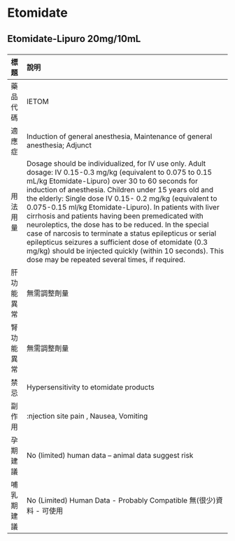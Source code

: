 # Etomidate

## Etomidate-Lipuro 20mg/10mL

##### 

| 標題       | 說明                                                                                                                                                                                                                                                                                                                                                                                                                                                                                                                                                                                                                                                                                             |
|:-----------|:-------------------------------------------------------------------------------------------------------------------------------------------------------------------------------------------------------------------------------------------------------------------------------------------------------------------------------------------------------------------------------------------------------------------------------------------------------------------------------------------------------------------------------------------------------------------------------------------------------------------------------------------------------------------------------------------------|
| 藥品代碼   | IETOM                                                                                                                                                                                                                                                                                                                                                                                                                                                                                                                                                                                                                                                                                            |
| 適應症     | Induction of general anesthesia, Maintenance of general anesthesia; Adjunct                                                                                                                                                                                                                                                                                                                                                                                                                                                                                                                                                                                                                      |
| 用法用量   | Dosage should be individualized, for IV use only. Adult dosage: IV 0.15-0.3 mg/kg (equivalent to 0.075 to 0.15 mL/kg Etomidate-Lipuro) over 30 to 60 seconds for induction of anesthesia. Children under 15 years old and the elderly: Single dose IV 0.15- 0.2 mg/kg (equivalent to 0.075-0.15 ml/kg Etomidate-Lipuro). In patients with liver cirrhosis and patients having been premedicated with neuroleptics, the dose has to be reduced. In the special case of narcosis to terminate a status epilepticus or serial epilepticus seizures a sufficient dose of etomidate (0.3 mg/kg) should be injected quickly (within 10 seconds). This dose may be repeated several times, if required. |
| 肝功能異常 | 無需調整劑量                                                                                                                                                                                                                                                                                                                                                                                                                                                                                                                                                                                                                                                                                     |
| 腎功能異常 | 無需調整劑量                                                                                                                                                                                                                                                                                                                                                                                                                                                                                                                                                                                                                                                                                     |
| 禁忌       | Hypersensitivity to etomidate products                                                                                                                                                                                                                                                                                                                                                                                                                                                                                                                                                                                                                                                           |
| 副作用     | :njection site pain , Nausea, Vomiting                                                                                                                                                                                                                                                                                                                                                                                                                                                                                                                                                                                                                                                           |
| 孕期建議   | No (limited) human data – animal data suggest risk                                                                                                                                                                                                                                                                                                                                                                                                                                                                                                                                                                                                                                               |
| 哺乳期建議 | No (Limited) Human Data - Probably Compatible 無(很少)資料 - 可使用                                                                                                                                                                                                                                                                                                                                                                                                                                                                                                                                                                                                                              |


